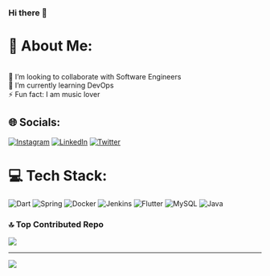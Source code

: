 ### Hi there 👋

# 💫 About Me:
<br>👯 I’m looking to collaborate with Software Engineers<br>🌱 I’m currently learning DevOps<br>⚡ Fun fact: I am music lover


## 🌐 Socials:
[![Instagram](https://img.shields.io/badge/Instagram-%23E4405F.svg?logo=Instagram&logoColor=white)](https://instagram.com/nana_amfoh) [![LinkedIn](https://img.shields.io/badge/LinkedIn-%230077B5.svg?logo=linkedin&logoColor=white)](https://linkedin.com/in/richmondquainoo) [![Twitter](https://img.shields.io/badge/Twitter-%231DA1F2.svg?logo=Twitter&logoColor=white)](https://twitter.com/amfohrichie) 

# 💻 Tech Stack:
![Dart](https://img.shields.io/badge/dart-%230175C2.svg?style=for-the-badge&logo=dart&logoColor=white) ![Spring](https://img.shields.io/badge/spring-%236DB33F.svg?style=for-the-badge&logo=spring&logoColor=white) ![Docker](https://img.shields.io/badge/docker-%230db7ed.svg?style=for-the-badge&logo=docker&logoColor=white) ![Jenkins](https://img.shields.io/badge/jenkins-%232C5263.svg?style=for-the-badge&logo=jenkins&logoColor=white) ![Flutter](https://img.shields.io/badge/Flutter-%2302569B.svg?style=for-the-badge&logo=Flutter&logoColor=white) ![MySQL](https://img.shields.io/badge/mysql-%2300f.svg?style=for-the-badge&logo=mysql&logoColor=white) ![Java](https://img.shields.io/badge/java-%23ED8B00.svg?style=for-the-badge&logo=java&logoColor=white)

### 🔝 Top Contributed Repo
![](https://github-contributor-stats.vercel.app/api?username=richmondquainoo&limit=5&theme=dark&combine_all_yearly_contributions=true)

---
[![](https://visitcount.itsvg.in/api?id=richmondquainoo&icon=0&color=0)](https://visitcount.itsvg.in)

<!-- Proudly created with GPRM ( https://gprm.itsvg.in ) -->
